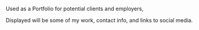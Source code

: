Used as a Portfolio for potential clients and employers,

Displayed will be some of my work, contact info, and links to social media.

